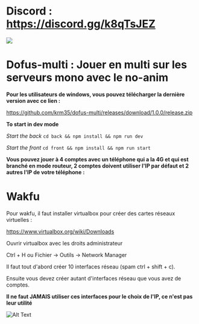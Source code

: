 # **Discord : https://discord.gg/k8qTsJEZ**

[<img src="img/discord.png">](https://discord.gg/k8qTsJEZ)

# **Dofus-multi : Jouer en multi sur les serveurs mono avec le no-anim**

**Pour les utilisateurs de windows, vous pouvez télécharger la dernière version avec ce lien :**

https://github.com/krm35/dofus-multi/releases/download/1.0.0/release.zip

**To start in dev mode**

_Start the back_ `cd back && npm install && npm run dev`

_Start the front_ `cd front && npm install && npm run start`

**Vous pouvez jouer à 4 comptes avec un téléphone qui a la 4G et qui est branché en mode routeur, 2 comptes doivent utiliser l'IP par défaut et 2 autres l'IP de votre téléphone :**

# Wakfu

Pour wakfu, il faut installer virtualbox pour créer des cartes réseaux virtuelles :

https://www.virtualbox.org/wiki/Downloads

Ouvrir virtualbox avec les droits administrateur

Ctrl + H 
ou
Fichier -> Outils -> Network Manager

Il faut tout d'abord créer 10 interfaces réseau (spam ctrl + shift + c).

Ensuite vous devez créer autant d'interfaces réseau que vous avez de comptes.

**Il ne faut JAMAIS utiliser ces interfaces pour le choix de l'IP, ce n'est pas leur utilité**

![Alt Text](front/public/img/virtualbox.png)
